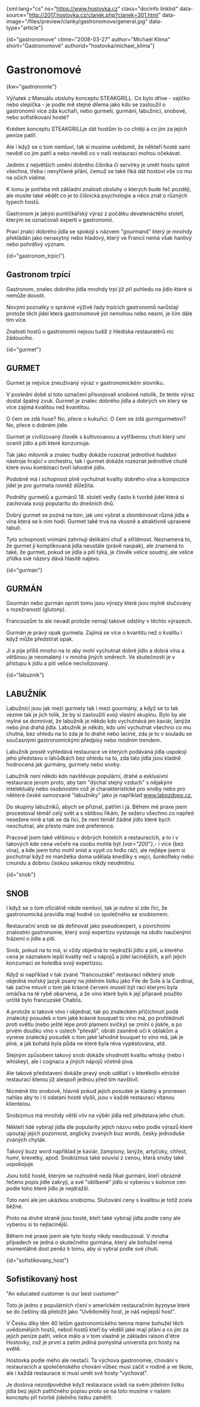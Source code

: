 
{xml:lang="cs" ns="https://www.hostovka.cz" class="docinfo linklist" data-source="http://2017.hostovka.cz/clanek.php?clanek=301.html" data-image="/files/preview/clanky/gastronomove/general.jpg" data-type="article"}

{id="gastronomove" ctime="2008-03-27" author="Michael Klíma" short="Gastronomové" authorid="hostovka/michael_klima"}

# Gastronomové

<!-- generated attribute kw by user_udpatekw.sh on 2019-03-13, do not edit -->

{kw="gastronomie"}

Výňatek z Manuálu obsluhy konceptu STEAKGRILL. Co bylo dříve - vajíčko nebo slepička - je podle mě stejné dilema jako kdo se zasloužil o gastronomii více zda kuchaři, nebo gurmeti, gurmáni, labužníci, snobové, nebo sofistikovaní hosté?

Krédem konceptu STEAKGRILLje dát hostům to co chtějí a co jim za jejich peníze patří.

Ale i když se o tom nemluví, tak si musíme uvědomit, že někteří hosté sami nevědí co jim patří a nebo nevědí co v naši restauraci mohou očekávat.

Jedním z největších umění dobrého číšníka či servírky je umět hostu splnit všechna, třeba i nevyřčené přání, čemuž se také říká dát hostovi vše co mu na očích vidíme.

K tomu je potřeba mít základní znalosti obsluhy o kterých bude řeč později, ale musíte také vědět co je to číšnická psychologie a něco znát o různých typech hostů.

Gastronom je jakýsi puntičkářský výraz z počátku devatenáctého století, kterým se označovali experti v gastronomii.

Praví znalci dobrého jídla se spokojí s názvem "gourmand" který je mnohdy překládán jako nenasytný nebo hladový, který ve Francii nemá však hanlivý nebo pohrdlivý význam.

{id="gastronom_trpici"}

## Gastronom trpící

Gastronom, znalec dobrého jídla mnohdy trpí již při pohledu na jídlo které si nemůže dovolit.

Novými poznatky o správné výživě řady trpících gastronomů narůstají protože těch jídel která gastronomové jíst nemohou nebo nesmí, je čím dále tím více.

Znalosti hostů o gastronomii nejsou tudíž z hlediska restauratérů nic žádoucího.

{id="gurmet"}

## GURMET

Gurmet je nejvíce zneužívaný výraz v gastronomickém slovníku.

V poslední době si toto označení přisvojovali snobové natolik, že tento výraz dostal špatný zvuk. Gurmet je znalec dobrého jídla a dobrých vín který se více zajímá kvalitou než kvantitou.

O čem se zdá huse? No, přece o kukuřici. O čem se zdá gurmgurmetovi? No, přece o dobrém jídle.

Gurmet je civilizovaný člověk s kultivovanou a vytříbenou chutí který umí ocenit jídlo a pití které konzumuje.

Tak jako milovník a znalec hudby dokáže rozeznat jednotlivé hudební nástroje hrající v orchestru, tak i gurmet dokáže rozeznat jednotlivé chutě které svou kombinací tvoří lahodné jídlo.

Podobně má i schopnost plně vychutnat kvality dobrého vína a kompozice jídel je pro gurmeta rovněž důležitá.

Podněty gurmetů a gurmánů 18. století vedly často k tvorbě jídel která si zachovala svoji popularitu do dnešních dnů.

Dobrý gurmet se pozná na tom, jak umí vybrat a zkombinovat různá jídla a vína která se k nim hodí. Gurmet také trvá na vkusně a atraktivně upravené tabuli.

Tyto schopnosti vnímání zahrnuji delikátní chuť a střídmost. Neznamená to, že gurmet jí komplikovaná jídla neustále (právě naopak), ale znamená to také, že gurmet, pokud se jídla a pití týká, je člověk velice soudný, ale velice zřídka své názory dává hlasitě najevo.

{id="gurman"}

## GURMÁN

Gourmán nebo gurmán oproti tomu jsou výrazy které jsou mylně slučovány s rozežraností (glutony).

Francouzům to ale nevadí protože nemají takové odstíny v těchto výrazech.

Gurmán je pravý opak gurmeta. Zajímá se více o kvantitu než o kvalitu i když může předstírat opak.

Jí a pije příliš mnoho na to aby mohl vychutnat dobré jídlo a dobrá vína a většinou je neomalený i v mnoha jiných směrech. Ve skutečnosti je v přístupu k jídlu a pití velice necivilizovaný.

{id="labuznik"}

## LABUŽNÍK

Labužníci jsou jak mezi gurmety tak i mezi gourmány, a když se to tak vezme tak je jich tolik, že by si zasloužili svoji vlastní skupinu. Bylo by ale mylné se domnívat, že labužník je někdo kdo vychutnává jen kaviár, lanýže nebo jiná drahá jídla. Labužník je někdo, kdo umí vychutnat všechno co mu chutná, bez ohledu na to zda je to drahé nebo laciné, zda je to v souladu se současnými gastronomickými předpisy nebo módním trendem.

Labužník prostě vyhledává restaurace ve kterých podávaná jídla uspokojí jeho představu o lahůdkách bez ohledu na to, zda tato jídla jsou kladně hodnocená jak gurmány, gurmety nebo snoby.

Labužník není někdo kdo navštěvuje populární, drahé a exklusivní restaurace jenom proto, aby tam "dýchal stejný vzduch" s nějakými intelektuály nebo osobnostmi což je charakteristické pro snoby nebo pro některé české samozvané "labužníky" jako je například www.labozdopo.cz,

Do skupiny labužníků, abych se přiznal, patřím i já. Během mé praxe jsem procestoval téměř celý svět a s oblibou říkám, že sežeru všechno co napřed nesežere mně a tak se dá říci, že není téměř žádné jídlo které bych neochutnal, ale přesto mám své preference.

Pracoval jsem také většinou v dobrých hotelích a restauracích, a to i v takových kde cena večeře na osobu mohla být  _{var="200"}_,- i více (bez vína), a kde jsem toho mohl sníst a vypít co hrdlo ráčí, ale nejlépe jsem si pochutnal když mi manželka doma udělala knedlíky s vejci, šunkofleky nebo cmundu a dobrou českou sekanou nikdy neodmítnu.

{id="snob"}

## SNOB

I když se o tom oficiálně nikde nemluví, tak je nutno si zde říci, že gastronomická pravidla mají hodně co společného se snobismem.

Restaurační snob se dá definovat jako pseudoexpert, s povrchními znalostmi gastronomie, který svoji expertízu vystavuje na obdiv naučenými frázemi o jídle a pití.

Snob, pokud na to má, si vždy objedná to nejdražší jídlo a pití, u kterého cena je náznakem lepší kvality než u nápojů a jídel lacinějších, a při jejich konzumaci se holedbá svoji expertizou.

Když si například v tak zvané "francouzské" restauraci některý snob objedná mořský jazyk psaný na jídelním lístku jako File de Sole à la Cardinal, tak začne mluvit o tom jak krásně červení museli být raci kterými byla omáčka na té rybě obarvena, a že víno které bylo k její přípravě použito určitě bylo francuzské Chablis.

A protože si takové víno i objednal, tak po znaleckém přičichnutí podá znalecký posudek o tom jaké krásné bouquet to víno má, po prohlédnutí proti světlu (nebo ještě lépe proti plameni svíčky) se zmíní o jiskře, a po prvém doušku víno v ústech "převálí", obrátí zasněně oči k oblakům a vynese znalecký posudek o tom jaké lahodné bouquet to víno má, jak je plné, a jak bohatá byla půda ne které byla réva vypěstována, atd.

Stejným způsobem takový snob dokáže ohodnotit kvalitu whisky (nebo i whiskey), ale i cognacu a jiných nápojů včetně piva.

Ale takové představení dokáže pravý snob udělat i v kterékoliv etnické restauraci kterou již alespoň jednou před tím navštívil.

Nicméně tito snobové, hlavně pokud jejich posudek je kladný a pronesen nahlas aby to i ti odataní hosté slyšli, jsou v každé restauraci vítanou klientelou.

Snobizmus má mnohdy větší vliv na výběr jídla než představa jeho chuti.

Někteří lidé vybírají jídla dle popularity jejich názvu nebo podle výrazů které upoutají jejich pozornost, anglicky zvaných buz words, česky jednoduše zvaných chyták.

Takový buzz word například je kaviár, žampiony, lanýže, artyčoky, chřest, humr, krevetky, apod. Snobizmus také souvisí z cenou, která snoby také uspokojuje.

Jsou totiž hosté, kterým se rozhodně nedá říkat gurmáni, kteří obrazně řečeno popis jídle zakryjí, a své "oblíbené" jídlo si vyberou v kolonce cen podle toho které jídlo je nejdražší.

Toto není ale jen ukázkou snobizmu. Slučování ceny s kvalitou je totiž zcela běžné.

Proto na druhé straně jsou hosté, kteří také vybírají jídla podle ceny ale vyberou si to nejlacinější.

Během mé praxe jsem ale tyto hosty nikdy neodsuzoval. V mnoha případech se jedná o skutečného gurmána, který ale bohužel nemá momentálně dost peněz k tomu, aby si vybral podle své chuti.

{id="sofistikovany_host"}

## Sofistikovaný host

"An educated customer is our best customer"

Toto je jedno z populárních rčení v americkém restauračním byznyse které se do češtiny dá přeložit jako "Uvědomělý host, je náš nejlepší host".

V Česku díky těm 40 letům gastronomického temna máme bohužel těch uvědomělých hostů, neboli hostů kteří by věděli jaké mají přání a co jim za jejich peníze patři, velice málo a v tom vlastně je základní raison d'étre Hostovky, což je první a zatím jediná pomyslná universita pro hosty na světě.

Hostovka podle mého ale nestačí. Ta výchova gastronomie, chování v restauracích a společenského chování vůbec musí začít v rodině a ve škole, ale i každá restaurace si musí umět své hosty "vychovat".

Je doslova nezodpovědné když restaurace uvádí na svém jídelním lístku jídla bez jejich patřičného popisu proto se na toto musíme v našem konceptu při tvorbě jídelního lístku zaměřit.

